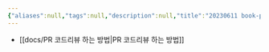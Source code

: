 ```yaml
---
{"aliases":null,"tags":null,"description":null,"title":"20230611 book-project","created":"2023-06-11T15:12:05","updated":"2023-07-15T21:30:21","dg-publish":true,"permalink":"/docs/20230611 book-project/","dgPassFrontmatter":true}
---
```


- [[docs/PR 코드리뷰 하는 방법\|PR 코드리뷰 하는 방법]]
